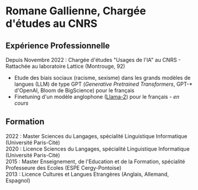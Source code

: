 # Romane Gallienne, Chargée d'études au CNRS

## Expérience Professionnelle

Depuis Novembre 2022 : Chargée d'études "Usages de l'IA" au CNRS - Rattachée au laboratoire Lattice (Montrouge, 92)  
- Etude des biais sociaux (racisme, sexisme) dans les grands modèles de langues (LLM) de type GPT (_Generative Pretrained Transformers_, GPT-* d'OpenAI, Bloom de BigScience) pour le français
- Finetuning d'un modèle anglophone ([Llama-2](https://ai.meta.com/llama/)) pour le français - _en cours_

## Formation

2022 : Master Sciences du Langages, spécialité Linguistique Informatique (Université Paris-Cité)  
2020 : Licence Sciences du Langages, spécialité Linguistique Informatique (Université Paris-Cité)  
2015 : Master Enseignement, de l'Education et de la Formation, spécialité Professeure des Ecoles (ESPE Cergy-Pontoise)  
2013 : Licence Cultures et Langues Etrangères (Anglais, Allemand, Espagnol)  


